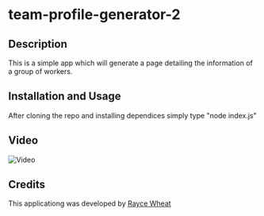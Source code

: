 # team-profile-generator-2

## Description
This is a simple app which will generate a page detailing the information of a group of workers.

## Installation and Usage
After cloning the repo and installing dependices simply type "node index.js"

## Video
![Video]()

## Credits 
This applicationg was developed by [Rayce Wheat](https://github.com/RayceWheat)

